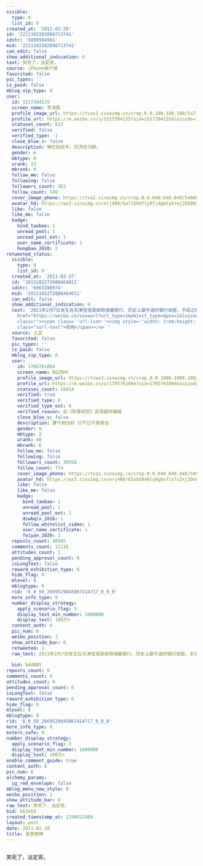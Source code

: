 ```yaml
---
visible:
  type: 0
  list_id: 0
created_at: '2011-02-28'
id: '2211102282098713741'
idstr: '6880564581'
mid: '2211102282098713741'
can_edit: false
show_additional_indication: 0
text: 笑死了，淡定哥。
source: iPhone客户端
favorited: false
pic_types: ''
is_paid: false
mblog_vip_type: 0
user:
  id: 1517394135
  screen_name: 李消极
  profile_image_url: https://tvax2.sinaimg.cn/crop.0.0.180.180.180/5a7198d7ly8fjdgmtyktmj20500500so.jpg?KID=imgbed,tva&Expires=1606400256&ssig=oKF%2F8uerHG
  profile_url: https://m.weibo.cn/u/1517394135?uid=1517394135&luicode=10000011&lfid=2304131517394135_-_WEIBO_SECOND_PROFILE_WEIBO
  statuses_count: 613
  verified: false
  verified_type: -1
  close_blue_v: false
  description: 唯忆轻狂年，风流任沉醉。
  gender: m
  mbtype: 0
  urank: 33
  mbrank: 0
  follow_me: false
  following: false
  followers_count: 362
  follow_count: 549
  cover_image_phone: https://tva1.sinaimg.cn/crop.0.0.640.640.640/549d0121tw1egm1kjly3jj20hs0hsq4f.jpg
  avatar_hd: https://wx2.sinaimg.cn/orj480/5a7198d7ly8fjdgmtyktmj20500500so.jpg
  like: false
  like_me: false
  badge:
    bind_taobao: 1
    unread_pool: 1
    unread_pool_ext: 1
    user_name_certificate: 1
    hongbao_2020: 2
retweeted_status:
  visible:
    type: 0
    list_id: 0
  created_at: '2011-02-27'
  id: '2011102272088464011'
  idstr: '6863288974'
  mid: '2011102272088464011'
  can_edit: false
  show_additional_indication: 0
  text: '2011年2月7日发生在天津宝坻某邮政储蓄银行，历史上最牛逼的银行劫匪，手段之粗劣，贼胆之包天，结果只悲惨，都堪称历史典型的最失败的银行抢劫案例，一把斧子4分钟198下敲开防弹玻璃，节奏之稳健……<a  target="_blank"
    href="https://weibo.cn/sinaurl?url_type=1&object_type=&pos=1&luicode=10000011&lfid=2304131517394135_-_WEIBO_SECOND_PROFILE_WEIBO&u=http%3A%2F%2Fwww.tudou.com%2Fprograms%2Fview%2FIfZ0qAUCLXk%2F%3Furl_type%3D1%26object_type%3D%26pos%3D1"
    class=""><span class=''url-icon''><img style=''width: 1rem;height: 1rem'' src=''http://u1.sinaimg.cn/upload/2014/10/16/timeline_card_small_video_default.png''></span><span
    class="surl-text">视频</span></a> '
  source: 土豆
  favorited: false
  pic_types: ''
  is_paid: false
  mblog_vip_type: 0
  user:
    id: 1705761094
    screen_name: BG2RHY
    profile_image_url: https://tvax3.sinaimg.cn/crop.0.0.1080.1080.180/65abd946ly8gbn71x7u2xj20u00u0jum.jpg?KID=imgbed,tva&Expires=1606400256&ssig=33G3gLbMTz
    profile_url: https://m.weibo.cn/u/1705761094?uid=1705761094&luicode=10000011&lfid=2304131517394135_-_WEIBO_SECOND_PROFILE_WEIBO
    statuses_count: 16814
    verified: true
    verified_type: 0
    verified_type_ext: 0
    verified_reason: 前《影像视觉》资深器材编辑
    close_blue_v: false
    description: 脾气相当好 只不过不是常态
    gender: m
    mbtype: 2
    urank: 48
    mbrank: 6
    follow_me: false
    following: false
    followers_count: 30558
    follow_count: 774
    cover_image_phone: https://tva1.sinaimg.cn/crop.0.0.640.640.640/549d0121tw1egm1kjly3jj20hs0hsq4f.jpg
    avatar_hd: https://wx3.sinaimg.cn/orj480/65abd946ly8gbn71x7u2xj20u00u0jum.jpg
    like: false
    like_me: false
    badge:
      bind_taobao: 1
      unread_pool: 1
      unread_pool_ext: 1
      dzwbqlx_2016: 1
      follow_whitelist_video: 1
      user_name_certificate: 1
      feiyan_2020: 1
  reposts_count: 40585
  comments_count: 11116
  attitudes_count: 2
  pending_approval_count: 0
  isLongText: false
  reward_exhibition_type: 0
  hide_flag: 0
  mlevel: 0
  mblogtype: 0
  rid: '6_0_50_2669529045867414717_0_0_0'
  more_info_type: 0
  number_display_strategy:
    apply_scenario_flag: 3
    display_text_min_number: 1000000
    display_text: 100万+
  content_auth: 0
  pic_num: 0
  weibo_position: 2
  show_attitude_bar: 0
  retweeted: 1
  raw_text: 2011年2月7日发生在天津宝坻某邮政储蓄银行，历史上最牛逼的银行劫匪，手段之粗劣，贼胆之包天，结果只悲惨，都堪称历史典型的最失败的银行抢劫案例，一把斧子4分钟198下敲开防弹玻璃，节奏之稳健……http://sinaurl.cn/h5k1wE
    ​​​
  bid: b4dNBY
reposts_count: 0
comments_count: 0
attitudes_count: 0
pending_approval_count: 0
isLongText: false
reward_exhibition_type: 0
hide_flag: 0
mlevel: 0
mblogtype: 0
rid: '6_0_50_2669529045867414717_0_0_0'
more_info_type: 0
extern_safe: 0
number_display_strategy:
  apply_scenario_flag: 3
  display_text_min_number: 1000000
  display_text: 100万+
enable_comment_guide: true
content_auth: 0
pic_num: 0
alchemy_params:
  ug_red_envelope: false
mblog_menu_new_style: 0
weibo_position: 3
show_attitude_bar: 0
raw_text: 笑死了，淡定哥。
bid: b62mS9
created_timestamp_at: 1298822400
layout: post
date: 2011-02-28
title: 发表微博
---
```


![]()

笑死了，淡定哥。

